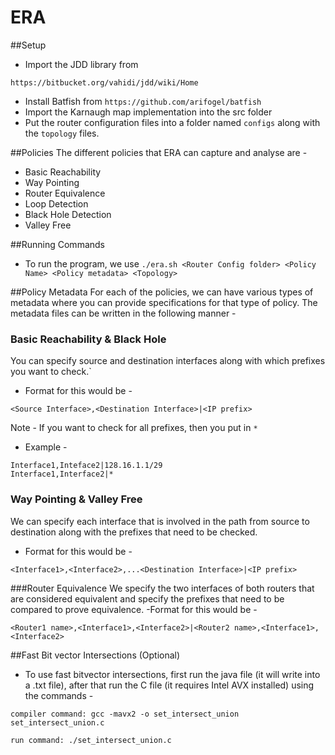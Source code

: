 ERA
=====================

##Setup

- Import the JDD library from 
```
https://bitbucket.org/vahidi/jdd/wiki/Home 
````
- Install Batfish from ``https://github.com/arifogel/batfish``
- Import the Karnaugh map implementation into the src folder
- Put the router configuration files into a folder named ``configs`` along with the ``topology`` files.

##Policies
The different policies that ERA can capture and analyse are -
- Basic Reachability
- Way Pointing
- Router Equivalence
- Loop Detection
- Black Hole Detection
- Valley Free 

##Running Commands
- To run the program, we use ``./era.sh <Router Config folder> <Policy Name> <Policy metadata> <Topology>`` 

##Policy Metadata
For each of the policies, we can have various types of metadata where you can provide specifications for that type of policy. The metadata files can be written in the following manner - 
### Basic Reachability & Black Hole
You can specify source and destination interfaces along with which prefixes you want to check.`
- Format for this would be -
````
<Source Interface>,<Destination Interface>|<IP prefix> 
````
Note - If you want to check for all prefixes, then you put in ``*``
- Example - 
````
Interface1,Inteface2|128.16.1.1/29
Interface1,Interface2|*
````

### Way Pointing & Valley Free
We can specify each interface that is involved in the path from source to destination along with the prefixes that need to be checked.
- Format for this would be -
````
<Interface1>,<Interface2>,...<Destination Interface>|<IP prefix> 
````
###Router Equivalence
We specify the two interfaces of both routers that are considered equivalent and specify the prefixes that need to be compared to prove equivalence.
-Format for this would be -
```
<Router1 name>,<Interface1>,<Interface2>|<Router2 name>,<Interface1>,<Interface2>
```
##Fast Bit vector Intersections (Optional)
 - To use fast bitvector intersections, first run the java file (it will write into a .txt file), after that run the C file (it requires Intel AVX installed)  using the commands -
 ````
 compiler command: gcc -mavx2 -o set_intersect_union set_intersect_union.c
 
 run command: ./set_intersect_union.c
``````

